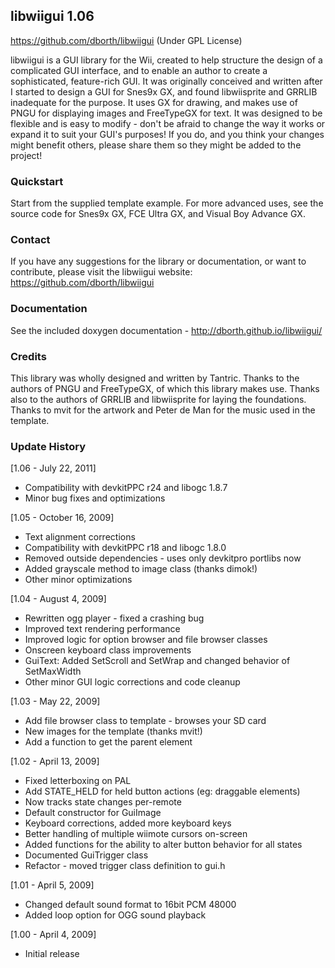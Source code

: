 ## libwiigui 1.06
https://github.com/dborth/libwiigui (Under GPL License)

libwiigui is a GUI library for the Wii, created to help structure the
design of a complicated GUI interface, and to enable an author to create
a sophisticated, feature-rich GUI. It was originally conceived and written
after I started to design a GUI for Snes9x GX, and found libwiisprite and
GRRLIB inadequate for the purpose. It uses GX for drawing, and makes use
of PNGU for displaying images and FreeTypeGX for text. It was designed to
be flexible and is easy to modify - don't be afraid to change the way it
works or expand it to suit your GUI's purposes! If you do, and you think
your changes might benefit others, please share them so they might be
added to the project!


### Quickstart

Start from the supplied template example. For more advanced uses, see the
source code for Snes9x GX, FCE Ultra GX, and Visual Boy Advance GX.


### Contact

If you have any suggestions for the library or documentation, or want to
contribute, please visit the libwiigui website:
https://github.com/dborth/libwiigui


### Documentation

See the included doxygen documentation - http://dborth.github.io/libwiigui/


### Credits

This library was wholly designed and written by Tantric. Thanks to the
authors of PNGU and FreeTypeGX, of which this library makes use. Thanks
also to the authors of GRRLIB and libwiisprite for laying the foundations.
Thanks to mvit for the artwork and Peter de Man for the music used in the
template.


### Update History

[1.06 - July 22, 2011]
* Compatibility with devkitPPC r24 and libogc 1.8.7
* Minor bug fixes and optimizations

[1.05 - October 16, 2009]
* Text alignment corrections
* Compatibility with devkitPPC r18 and libogc 1.8.0
* Removed outside dependencies - uses only devkitpro portlibs now
* Added grayscale method to image class (thanks dimok!)
* Other minor optimizations

[1.04 - August 4, 2009]
* Rewritten ogg player - fixed a crashing bug
* Improved text rendering performance
* Improved logic for option browser and file browser classes
* Onscreen keyboard class improvements
* GuiText: Added SetScroll and SetWrap and changed behavior of SetMaxWidth
* Other minor GUI logic corrections and code cleanup

[1.03 - May 22, 2009]
* Add file browser class to template - browses your SD card
* New images for the template (thanks mvit!)
* Add a function to get the parent element

[1.02 - April 13, 2009]
* Fixed letterboxing on PAL
* Add STATE_HELD for held button actions (eg: draggable elements)
* Now tracks state changes per-remote
* Default constructor for GuiImage
* Keyboard corrections, added more keyboard keys
* Better handling of multiple wiimote cursors on-screen
* Added functions for the ability to alter button behavior for all states
* Documented GuiTrigger class
* Refactor - moved trigger class definition to gui.h

[1.01 - April 5, 2009]
* Changed default sound format to 16bit PCM 48000 
* Added loop option for OGG sound playback 

[1.00 - April 4, 2009]
* Initial release
